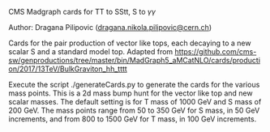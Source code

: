 CMS Madgraph cards for TT to SStt, S to $\gamma \gamma$

Author: Dragana Pilipovic (dragana.nikola.pilipovic@cern.ch)

Cards for the pair production of vector like tops, each decaying to a new scalar S and a standard model top.  Adapted from https://github.com/cms-sw/genproductions/tree/master/bin/MadGraph5_aMCatNLO/cards/production/2017/13TeV/BulkGraviton_hh_tttt

Execute the script ./generateCards.py to generate the cards for the various mass points.  This is a 2d mass bump hunt for the vector like top and new scalar masses. The default setting is for T mass of 1000 GeV and S mass of 200 GeV. The mass points range from 50 to 350 GeV for S mass, in 50 GeV increments, and from 800 to 1500 GeV for T mass, in 100 GeV increments.
